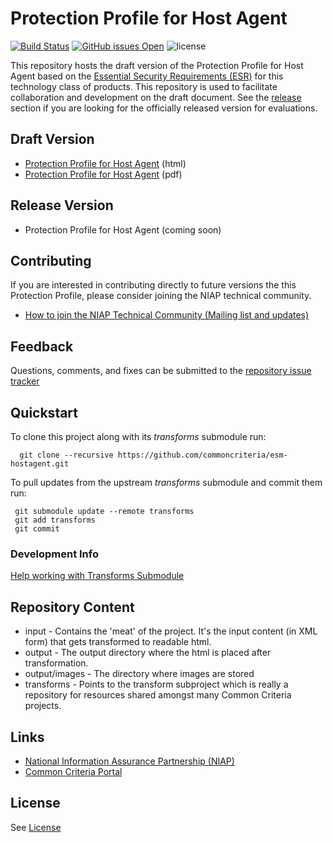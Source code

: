 Protection Profile for Host Agent
===============
[![Build Status](https://travis-ci.org/commoncriteria/esm-hostagent.svg?branch=master)](https://travis-ci.org/commoncriteria/esm-hostagent)
[![GitHub issues Open](https://img.shields.io/github/issues/commoncriteria/esm-hostagent.svg?maxAge=2592000)](https://github.com/commoncriteria/esm-hostagent/issues) 
![license](https://img.shields.io/badge/license-Unlicensed-blue.svg)

This repository hosts the draft version of the Protection Profile for Host Agent based on the 
[Essential Security Requirements (ESR)](https://commoncriteria.github.io/pp/esm-hostagent/esm-hostagent-esr.html) for this technology class of 
products. This repository is used to facilitate collaboration and development on the draft document. 
See the [release](#Release-Version) section if you are looking for the officially released version for evaluations. 

## Draft Version

* [Protection Profile for Host Agent](https://commoncriteria.github.io/pp/esm-hostagent/esm-hostagent-release.html) (html)
* [Protection Profile for Host Agent](https://commoncriteria.github.io/pp/esm-hostagent/esm-hostagent-release.pdf) (pdf)

## Release Version
* Protection Profile for Host Agent (coming soon)

## Contributing

If you are interested in contributing directly to future versions the this Protection Profile, please consider joining the NIAP technical community.
* [How to join the NIAP Technical Community (Mailing list and updates)](https://www.niap-ccevs.org/NIAP_Evolution/tech_communities.cfm)

## Feedback

Questions, comments, and fixes can be submitted to the [repository issue tracker](https://github.com/commoncriteria/esm-hostagent/issues)

## Quickstart
To clone this project along with its _transforms_ submodule run:

````
  git clone --recursive https://github.com/commoncriteria/esm-hostagent.git
````
To pull updates from the upstream _transforms_ submodule and commit them run:
````
 git submodule update --remote transforms
 git add transforms
 git commit
````

### Development Info
[Help working with Transforms Submodule](https://github.com/commoncriteria/transforms/wiki/Working-with-Transforms-as-a-Submodule)

## Repository Content
* input - Contains the 'meat' of the project. It's the input content (in XML form) that gets transformed to readable html.
* output - The output directory where the html is placed after transformation.
* output/images - The directory where images are stored
* transforms - Points to the transform subproject which is really a repository for resources shared amongst many Common Criteria projects.

## Links 
* [National Information Assurance Partnership (NIAP)](https://www.niap-ccevs.org/)
* [Common Criteria Portal](https://www.commoncriteriaportal.org/)

## License
See [License](./LICENSE)
